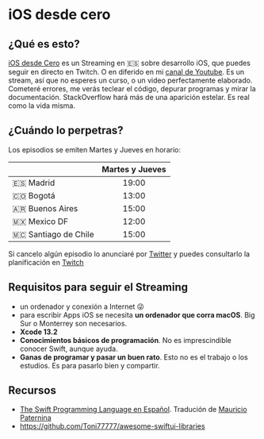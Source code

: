 # iOS desde cero

## ¿Qué es esto?

[iOS desde Cero](https://www.twitch.tv/dfreniche) es un Streaming en 🇪🇸 sobre desarrollo iOS, que puedes seguir en directo en Twitch. O en diferido en mi [canal de Youtube](). Es un stream, así que no esperes un curso, o un video perfectamente elaborado. Cometeré errores, me verás teclear el código, depurar programas y mirar la documentación. StackOverflow hará más de una aparición estelar. Es real como la vida misma.

## ¿Cuándo lo perpetras?

Los episodios se emiten Martes y Jueves en horario:

|               | Martes y Jueves |
| :-------------| :----------: | 
| 🇪🇸 Madrid  | 19:00        | 
| 🇨🇴 Bogotá  | 13:00        | 
| 🇦🇷 Buenos Aires  | 15:00        | 
| 🇲🇽 Mexico DF  | 12:00        | 
| 🇲🇨 Santiago de Chile  | 15:00    | 

Si cancelo algún episodio lo anunciaré por [Twitter](https://twitter.com/dfreniche) y puedes consultarlo la planificación en [Twitch](https://www.twitch.tv/dfreniche/schedule)

## Requisitos para seguir el Streaming

- un ordenador y conexión a Internet 😜
- para escribir Apps iOS se necesita __un ordenador que corra macOS__. Big Sur o Monterrey son necesarios.
- __Xcode 13.2__
- __Conocimientos básicos de programación__. No es imprescindible conocer Swift, aunque ayuda.
- __Ganas de programar y pasar un buen rato__. Esto no es el trabajo o los estudios. Es para pasarlo bien y compartir.


## Recursos

- [The Swift Programming Language en Español](https://swift-book-es.vercel.app). Tradución de [Mauricio Paternina](https://twitter.com/spaceinvadev)
- https://github.com/Toni77777/awesome-swiftui-libraries


